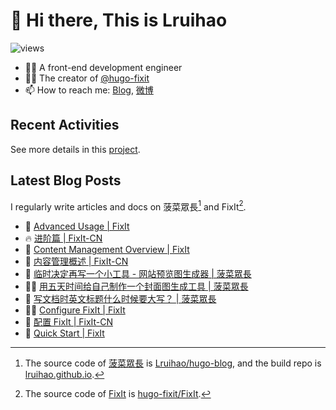 # 👋 Hi there, This is Lruihao

![views](https://komarev.com/ghpvc/?username=Lruihao&color=ff69b4)

- 👨‍💻 A front-end development engineer
- 👨‍💼 The creator of [@hugo-fixit][hugo-fixit]
- 📫 How to reach me: [Blog][blog], [微博](https://weibo.com/liahao)

## Recent Activities

See more details in this [project](https://github.com/users/Lruihao/projects/1).

## Latest Blog Posts

I regularly write articles and docs on 菠菜眾長[^1] and FixIt[^2].

<!-- BLOG-POST-LIST:START -->
- 📝 [Advanced Usage | FixIt](https://fixit.lruihao.cn/documentation/advanced/ "Sat Apr 06 2024 4:59 AM")
- 🔥 [进阶篇 | FixIt-CN](https://fixit.lruihao.cn/zh-cn/documentation/advanced/ "Sat Apr 06 2024 4:59 AM")
- 📝 [Content Management Overview | FixIt](https://fixit.lruihao.cn/documentation/content-management/introduction/ "Sat Apr 06 2024 4:57 AM")
- 📝 [内容管理概述 | FixIt-CN](https://fixit.lruihao.cn/zh-cn/documentation/content-management/introduction/ "Sat Apr 06 2024 4:57 AM")
- 📝 [临时决定再写一个小工具 - 网站预览图生成器 | 菠菜眾長](https://lruihao.cn/posts/d651bdd/ "Thu Apr 04 2024 5:23 AM")
- 👨‍💻 [用五天时间给自己制作一个封面图生成工具 | 菠菜眾長](https://lruihao.cn/projects/coverview/ "Tue Apr 02 2024 10:05 AM")
- 📝 [写文档时英文标题什么时候要大写？ | 菠菜眾長](https://lruihao.cn/posts/c6bc2d5/ "Tue Mar 26 2024 4:23 AM")
- 👨‍💻 [Configure FixIt | FixIt](https://fixit.lruihao.cn/documentation/getting-started/configuration/ "Thu Mar 07 2024 7:37 AM")
- 📝 [配置 FixIt | FixIt-CN](https://fixit.lruihao.cn/zh-cn/documentation/getting-started/configuration/ "Thu Mar 07 2024 7:37 AM")
- 📝 [Quick Start | FixIt](https://fixit.lruihao.cn/documentation/getting-started/quick-start/ "Fri Mar 01 2024 7:18 AM")

<!-- BLOG-POST-LIST:END -->

<!-- link reference definition -->
[blog]: https://lruihao.cn
[blog-repo]: https://github.com/Lruihao/hugo-blog
[blog-deploy]: https://github.com/Lruihao/lruihao.github.io
[hugo-fixit]: https://github.com/hugo-fixit
[fixit]: https://fixit.lruihao.cn
[fixit-repo]: https://github.com/hugo-fixit/FixIt

<!-- footnote reference definition -->
[^1]: The source code of [菠菜眾長][blog] is [Lruihao/hugo-blog][blog-repo], and the build repo is [lruihao.github.io][blog-deploy].
[^2]: The source code of [FixIt][fixit] is [hugo-fixit/FixIt][fixit-repo].
